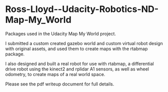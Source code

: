 # Ross-Lloyd--Udacity-Robotics-ND-Map-My_World

Packages used in the Udacity Map My World project. 

I submitted a custom created gazebo world and custom virtual robot design with original assets, and used them to create maps with the rtabmap package.

I also designed and built a real robot for use with rtabmap, a differential drive robot using the kinect2 and rplidar A1 sensors, as well as wheel odometry, to create maps of a real world space.

Please see the pdf writeup document for full details.
